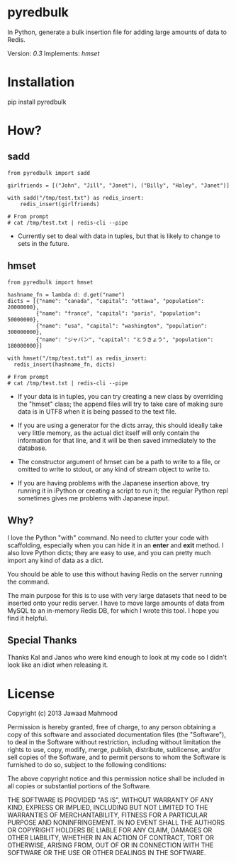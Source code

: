 pyredbulk
==========

In Python, generate a bulk insertion file for adding large amounts of data to Redis.

Version: *0.3*
Implements: _hmset_

Installation
============
pip install pyredbulk

How?
====

sadd
----
    from pyredbulk import sadd

    girlfriends = [("John", "Jill", "Janet"), ("Billy", "Haley", "Janet")]

    with sadd("/tmp/test.txt") as redis_insert:
        redis_insert(girlfriends)

    # From prompt
    # cat /tmp/test.txt | redis-cli --pipe

- Currently set to deal with data in tuples, but that is likely to change to sets in the future.

hmset
-----
    from pyredbulk import hmset

    hashname_fn = lambda d: d.get("name")
    dicts = [{"name": "canada", "capital": "ottawa", "population": 20000000},
             {"name": "france", "capital": "paris", "population": 50000000},
             {"name": "usa", "capital": "washington", "population": 300000000},
             {"name": "ジャパン", "capital": "とうきょう", "population": 180000000}]

    with hmset("/tmp/test.txt") as redis_insert:
      redis_insert(hashname_fn, dicts)

    # From prompt
    # cat /tmp/test.txt | redis-cli --pipe

- If your data is in tuples, you can try creating a new class by overriding the "hmset" class; the append files will try to take care of making sure data is in UTF8 when it is being passed to the text file.

- If you are using a generator for the dicts array, this should ideally take very little memory, as the actual dict itself will only contain the information for that line, and it will be then saved immediately to the database.

- The constructor argument of hmset can be a path to write to a file, or omitted to write to stdout, or any kind of stream object to write to.

- If you are having problems with the Japanese insertion above, try running it in iPython or creating a script to run it; the regular Python repl sometimes gives me problems with Japanese input.

Why?
----

I love the Python "with" command.  No need to clutter your code with scaffolding, especially when you can hide it in an __enter__ and __exit__ method.  I also love Python dicts; they are easy to use, and you can pretty much import any kind of data as a dict.

You should be able to use this without having Redis on the server running the command.

The main purpose for this is to use with very large datasets that need to be inserted onto your redis server.  I have to move large amounts of data from MySQL to an in-memory Redis DB, for which I wrote this tool.  I hope you find it helpful.

Special Thanks
--------------
Thanks Kal and Janos who were kind enough to look at my code so I didn't look like an idiot when releasing it.

License
=======

Copyright (c) 2013 Jawaad Mahmood

Permission is hereby granted, free of charge, to any person obtaining a copy of this software and associated documentation files (the "Software"), to deal in the Software without restriction, including without limitation the rights to use, copy, modify, merge, publish, distribute, sublicense, and/or sell copies of the Software, and to permit persons to whom the Software is furnished to do so, subject to the following conditions:

The above copyright notice and this permission notice shall be included in all copies or substantial portions of the Software.

THE SOFTWARE IS PROVIDED "AS IS", WITHOUT WARRANTY OF ANY KIND, EXPRESS OR IMPLIED, INCLUDING BUT NOT LIMITED TO THE WARRANTIES OF MERCHANTABILITY, FITNESS FOR A PARTICULAR PURPOSE AND NONINFRINGEMENT. IN NO EVENT SHALL THE AUTHORS OR COPYRIGHT HOLDERS BE LIABLE FOR ANY CLAIM, DAMAGES OR OTHER LIABILITY, WHETHER IN AN ACTION OF CONTRACT, TORT OR OTHERWISE, ARISING FROM, OUT OF OR IN CONNECTION WITH THE SOFTWARE OR THE USE OR OTHER DEALINGS IN THE SOFTWARE.

